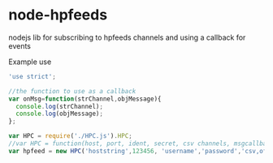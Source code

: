 # node-hpfeeds
nodejs lib for subscribing to hpfeeds channels and using a callback for events

Example use
```javascript
'use strict';

//the function to use as a callback
var onMsg=function(strChannel,objMessage){
  console.log(strChannel);
  console.log(objMessage);
};

var HPC = require('./HPC.js').HPC;
//var HPC = function(host, port, ident, secret, csv channels, msgcallback) {
var hpfeed = new HPC('hoststring',123456, 'username','password','csv,of,channels',onMsg);

```